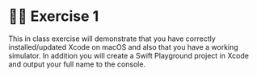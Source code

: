 # 😵‍💫 Exercise 1

This in class exercise will demonstrate that you have correctly installed/updated Xcode on macOS and also that you have a working simulator. In addition you will create a Swift Playground project in Xcode and output your full name to the console.
